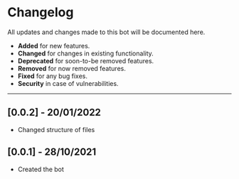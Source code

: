 # Changelog
All updates and changes made to this bot will be documented here.

- **Added** for new features.
- **Changed** for changes in existing functionality.
- **Deprecated** for soon-to-be removed features.
- **Removed** for now removed features.
- **Fixed** for any bug fixes.
- **Security** in case of vulnerabilities.

---

## [0.0.2] - 20/01/2022
- Changed structure of files

## [0.0.1] - 28/10/2021
- Created the bot

